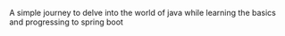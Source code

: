 A simple journey to delve into the world of java while learning the basics and progressing to spring boot
